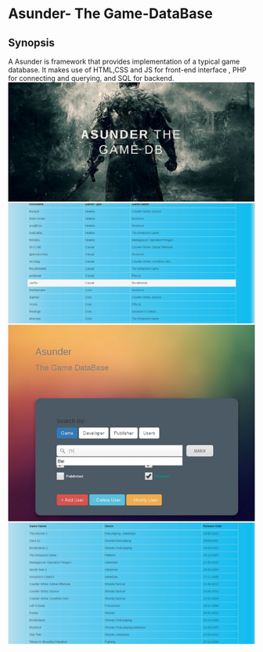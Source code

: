# Asunder- The Game-DataBase
## Synopsis
A Asunder is framework that provides implementation of a typical game database. It makes use of HTML,CSS and JS for front-end interface , PHP for connecting and querying, and SQL for backend.
![alt tag](/Screens/Front_Page.jpg?raw=true)
![alt tag](/Screens/Users.jpg?raw=true)
![alt tag](/Screens/Query.jpg?raw=true)
![alt tag](/Screens/Game_Data.jpg?raw=true)
